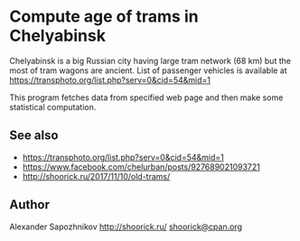 # Compute age of trams in Chelyabinsk

Chelyabinsk is a big Russian city having large tram network (68 km) but the most of tram wagons are ancient.
List of passenger vehicles is available at https://transphoto.org/list.php?serv=0&cid=54&mid=1

This program fetches data from specified web page and then make some statistical computation.

## See also

* https://transphoto.org/list.php?serv=0&cid=54&mid=1
* https://www.facebook.com/chelurban/posts/927689021093721
* http://shoorick.ru/2017/11/10/old-trams/

## Author

Alexander Sapozhnikov
http://shoorick.ru/
<shoorick@cpan.org>
